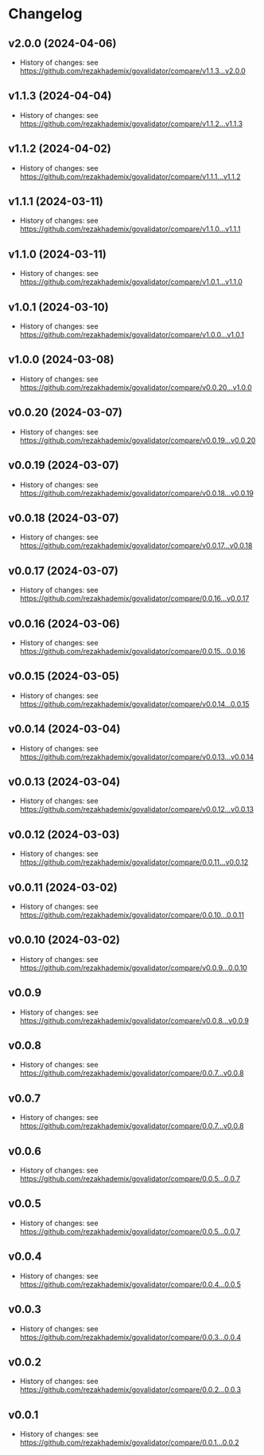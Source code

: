 # Changelog

## v2.0.0 (2024-04-06)

- History of changes: see https://github.com/rezakhademix/govalidator/compare/v1.1.3...v2.0.0

## v1.1.3 (2024-04-04)

- History of changes: see https://github.com/rezakhademix/govalidator/compare/v1.1.2...v1.1.3

## v1.1.2 (2024-04-02)

- History of changes: see https://github.com/rezakhademix/govalidator/compare/v1.1.1...v1.1.2

## v1.1.1 (2024-03-11)

- History of changes: see https://github.com/rezakhademix/govalidator/compare/v1.1.0...v1.1.1

## v1.1.0 (2024-03-11)

- History of changes: see https://github.com/rezakhademix/govalidator/compare/v1.0.1...v1.1.0

## v1.0.1 (2024-03-10)

- History of changes: see https://github.com/rezakhademix/govalidator/compare/v1.0.0...v1.0.1

## v1.0.0 (2024-03-08)

- History of changes: see https://github.com/rezakhademix/govalidator/compare/v0.0.20...v1.0.0

## v0.0.20 (2024-03-07)

- History of changes: see https://github.com/rezakhademix/govalidator/compare/v0.0.19...v0.0.20

## v0.0.19 (2024-03-07)

- History of changes: see https://github.com/rezakhademix/govalidator/compare/v0.0.18...v0.0.19

## v0.0.18 (2024-03-07)

- History of changes: see https://github.com/rezakhademix/govalidator/compare/v0.0.17...v0.0.18

## v0.0.17 (2024-03-07)

- History of changes: see https://github.com/rezakhademix/govalidator/compare/0.0.16...v0.0.17

## v0.0.16 (2024-03-06)

- History of changes: see https://github.com/rezakhademix/govalidator/compare/0.0.15...0.0.16

## v0.0.15 (2024-03-05)

- History of changes: see https://github.com/rezakhademix/govalidator/compare/v0.0.14...0.0.15

## v0.0.14 (2024-03-04)

- History of changes: see https://github.com/rezakhademix/govalidator/compare/v0.0.13...v0.0.14

## v0.0.13 (2024-03-04)

- History of changes: see https://github.com/rezakhademix/govalidator/compare/v0.0.12...v0.0.13

## v0.0.12 (2024-03-03)

- History of changes: see https://github.com/rezakhademix/govalidator/compare/0.0.11...v0.0.12
  
## v0.0.11 (2024-03-02)

- History of changes: see https://github.com/rezakhademix/govalidator/compare/0.0.10...0.0.11

## v0.0.10 (2024-03-02)

- History of changes: see https://github.com/rezakhademix/govalidator/compare/v0.0.9...0.0.10

## v0.0.9

- History of changes: see https://github.com/rezakhademix/govalidator/compare/v0.0.8...v0.0.9

## v0.0.8

- History of changes: see https://github.com/rezakhademix/govalidator/compare/0.0.7...v0.0.8

## v0.0.7

- History of changes: see https://github.com/rezakhademix/govalidator/compare/0.0.7...v0.0.8

## v0.0.6

- History of changes: see https://github.com/rezakhademix/govalidator/compare/0.0.5...0.0.7

## v0.0.5

- History of changes: see https://github.com/rezakhademix/govalidator/compare/0.0.5...0.0.7

## v0.0.4

- History of changes: see https://github.com/rezakhademix/govalidator/compare/0.0.4...0.0.5

## v0.0.3

- History of changes: see https://github.com/rezakhademix/govalidator/compare/0.0.3...0.0.4

## v0.0.2

- History of changes: see https://github.com/rezakhademix/govalidator/compare/0.0.2...0.0.3

## v0.0.1

- History of changes: see https://github.com/rezakhademix/govalidator/compare/0.0.1...0.0.2
